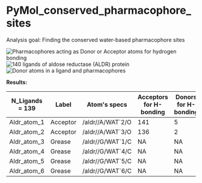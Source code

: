 # PyMol_conserved_pharmacophore_sites

Analysis goal: Finding the conserved water-based pharmacophore sites 



![Pharmacophores acting as Donor or Acceptor atoms for hydrogen bonding](https://github.com/mmottaqii/PyMol_conserved_pharmacophore_sites/blob/main/Picture1.png?raw=true)
![140 ligands of aldose reductase (ALDR) protein](https://github.com/mmottaqii/PyMol_conserved_pharmacophore_sites/blob/main/Picture2.png?raw=true)
![Donor atoms in a ligand and pharmacophores](https://github.com/mmottaqii/PyMol_conserved_pharmacophore_sites/blob/main/Picture4.png?raw=true)

**Results:**

|N_Ligands = 139|Label   |Atom's specs    |Acceptors for H-bonding|Donors for H-bonding|Hydrophobic interactions|
|---------------|--------|----------------|-----------------------|--------------------|------------------------|
|Aldr_atom_1    |Acceptor|/aldr//A/WAT`2/O|141                    |5                   |NA                      |
|Aldr_atom_2    |Acceptor|/aldr//A/WAT`3/O|136                    |2                   |NA                      |
|Aldr_atom_3    |Grease  |/aldr//G/WAT`1/C|NA                     |NA                  |266                     |
|Aldr_atom_4    |Grease  |/aldr//G/WAT`4/C|NA                     |NA                  |293                     |
|Aldr_atom_5    |Grease  |/aldr//G/WAT`5/C|NA                     |NA                  |122                     |
|Aldr_atom_6    |Grease  |/aldr//G/WAT`6/C|NA                     |NA                  |259                     |
